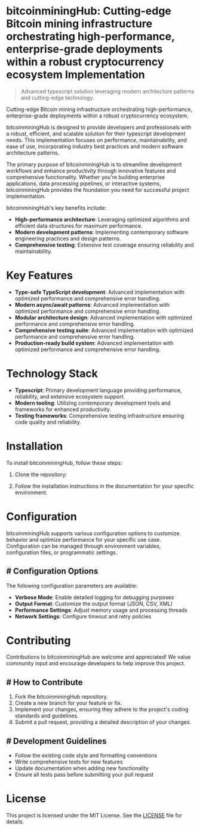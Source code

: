 <!-- fallback_bitcoinminingHub_20250802160828_44500 -->

# bitcoinminingHub: Cutting-edge Bitcoin mining infrastructure orchestrating high-performance, enterprise-grade deployments within a robust cryptocurrency ecosystem Implementation
> Advanced typescript solution leveraging modern architecture patterns and cutting-edge technology.

Cutting-edge Bitcoin mining infrastructure orchestrating high-performance, enterprise-grade deployments within a robust cryptocurrency ecosystem.

bitcoinminingHub is designed to provide developers and professionals with a robust, efficient, and scalable solution for their typescript development needs. This implementation focuses on performance, maintainability, and ease of use, incorporating industry best practices and modern software architecture patterns.

The primary purpose of bitcoinminingHub is to streamline development workflows and enhance productivity through innovative features and comprehensive functionality. Whether you're building enterprise applications, data processing pipelines, or interactive systems, bitcoinminingHub provides the foundation you need for successful project implementation.

bitcoinminingHub's key benefits include:

* **High-performance architecture**: Leveraging optimized algorithms and efficient data structures for maximum performance.
* **Modern development patterns**: Implementing contemporary software engineering practices and design patterns.
* **Comprehensive testing**: Extensive test coverage ensuring reliability and maintainability.

# Key Features

* **Type-safe TypeScript development**: Advanced implementation with optimized performance and comprehensive error handling.
* **Modern async/await patterns**: Advanced implementation with optimized performance and comprehensive error handling.
* **Modular architecture design**: Advanced implementation with optimized performance and comprehensive error handling.
* **Comprehensive testing suite**: Advanced implementation with optimized performance and comprehensive error handling.
* **Production-ready build system**: Advanced implementation with optimized performance and comprehensive error handling.

# Technology Stack

* **Typescript**: Primary development language providing performance, reliability, and extensive ecosystem support.
* **Modern tooling**: Utilizing contemporary development tools and frameworks for enhanced productivity.
* **Testing frameworks**: Comprehensive testing infrastructure ensuring code quality and reliability.

# Installation

To install bitcoinminingHub, follow these steps:

1. Clone the repository:


2. Follow the installation instructions in the documentation for your specific environment.

# Configuration

bitcoinminingHub supports various configuration options to customize behavior and optimize performance for your specific use case. Configuration can be managed through environment variables, configuration files, or programmatic settings.

## # Configuration Options

The following configuration parameters are available:

* **Verbose Mode**: Enable detailed logging for debugging purposes
* **Output Format**: Customize the output format (JSON, CSV, XML)
* **Performance Settings**: Adjust memory usage and processing threads
* **Network Settings**: Configure timeout and retry policies

# Contributing

Contributions to bitcoinminingHub are welcome and appreciated! We value community input and encourage developers to help improve this project.

## # How to Contribute

1. Fork the bitcoinminingHub repository.
2. Create a new branch for your feature or fix.
3. Implement your changes, ensuring they adhere to the project's coding standards and guidelines.
4. Submit a pull request, providing a detailed description of your changes.

## # Development Guidelines

* Follow the existing code style and formatting conventions
* Write comprehensive tests for new features
* Update documentation when adding new functionality
* Ensure all tests pass before submitting your pull request

# License

This project is licensed under the MIT License. See the [LICENSE](https://github.com/uhsr/bitcoinminingHub/blob/main/LICENSE) file for details.
